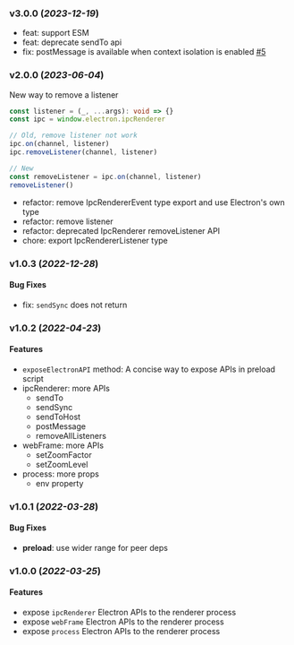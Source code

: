 ### v3.0.0 (_2023-12-19_)

- feat: support ESM
- feat: deprecate sendTo api
- fix: postMessage is available when context isolation is enabled [#5](https://github.com/alex8088/electron-toolkit/issues/5)

### v2.0.0 (_2023-06-04_)

New way to remove a listener

```ts
const listener = (_, ...args): void => {}
const ipc = window.electron.ipcRenderer

// Old, remove listener not work
ipc.on(channel, listener)
ipc.removeListener(channel, listener)

// New
const removeListener = ipc.on(channel, listener)
removeListener()
```

- refactor: remove IpcRendererEvent type export and use Electron's own type
- refactor: remove listener
- refactor: deprecated IpcRenderer removeListener API
- chore: export IpcRendererListener type

### v1.0.3 (_2022-12-28_)

#### Bug Fixes

- fix: `sendSync` does not return

### v1.0.2 (_2022-04-23_)

#### Features

- `exposeElectronAPI` method: A concise way to expose APIs in preload script
- ipcRenderer: more APIs
  - sendTo
  - sendSync
  - sendToHost
  - postMessage
  - removeAllListeners
- webFrame: more APIs
  - setZoomFactor
  - setZoomLevel
- process: more props
  - env property

### v1.0.1 (_2022-03-28_)

#### Bug Fixes

- **preload**: use wider range for peer deps

### v1.0.0 (_2022-03-25_)

#### Features

- expose `ipcRenderer` Electron APIs to the renderer process
- expose `webFrame` Electron APIs to the renderer process
- expose `process` Electron APIs to the renderer process
